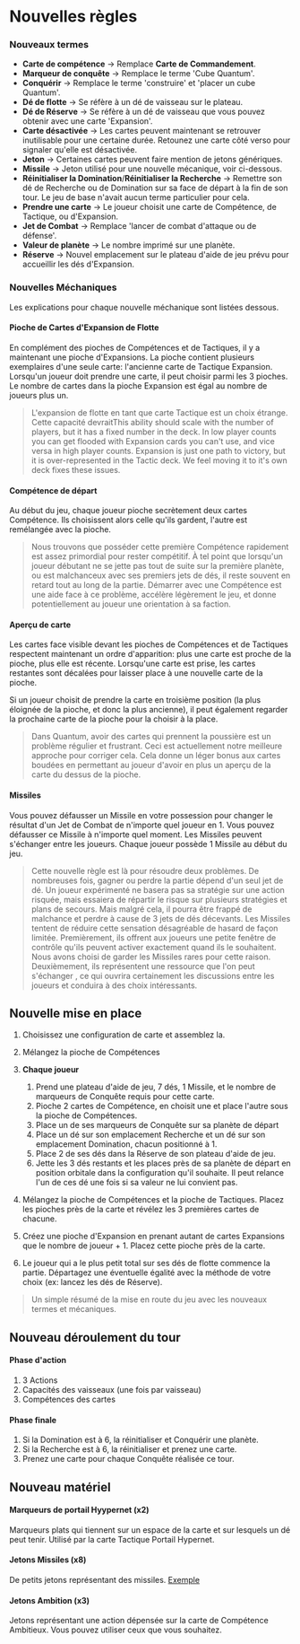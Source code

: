 # Nouvelles règles



### Nouveaux termes

- **Carte de compétence** -> Remplace **Carte de Commandement**.
- **Marqueur de conquête** -> Remplace le terme 'Cube Quantum'.
- **Conquérir** -> Remplace le terme 'construire' et 'placer un cube Quantum'.
- **Dé de flotte** -> Se réfère à un dé de vaisseau sur le plateau.
- **Dé de Réserve** -> Se réfère à un dé de vaisseau que vous pouvez obtenir avec une carte 'Expansion'.
- **Carte désactivée** -> Les cartes peuvent maintenant se retrouver inutilisable pour une certaine durée. Retounez une carte côté verso pour signaler qu'elle est désactivée.
- **Jeton** -> Certaines cartes peuvent faire mention de jetons génériques.
- **Missile** -> Jeton utilisé pour une nouvelle mécanique, voir ci-dessous.
- **Réinitialiser la Domination**/**Réinitialiser la Recherche** -> Remettre son dé de Recherche ou de Domination sur sa face de départ à la fin de son tour. Le jeu de base n'avait aucun terme particulier pour cela.
- **Prendre une carte** -> Le joueur choisit une carte de Compétence, de Tactique, ou d'Expansion.
- **Jet de Combat** -> Remplace 'lancer de combat d'attaque ou de défense'.
- **Valeur de planète** -> Le nombre imprimé sur une planète.
- **Réserve** -> Nouvel emplacement sur le plateau d'aide de jeu prévu pour accueillir les dés d'Expansion.


### Nouvelles Méchaniques
Les explications pour chaque nouvelle méchanique sont listées dessous.


#### Pioche de Cartes d'Expansion de Flotte
En complément des pioches de Compétences et de Tactiques, il y a maintenant une pioche d'Expansions. La pioche contient plusieurs exemplaires d'une seule carte: l'ancienne carte de Tactique Expansion. Lorsqu'un joueur doit prendre une carte, il peut choisir parmi les 3 pioches. Le nombre de cartes dans la pioche Expansion est égal au nombre de joueurs plus un.

> L'expansion de flotte en tant que carte Tactique est un choix étrange. Cette capacité devraitThis ability should scale with the number of players, but it has a fixed number in the deck. In low player counts you can get flooded with Expansion cards you can't use, and vice versa in high player counts. Expansion is just one path to victory, but it is over-represented in the Tactic deck. We feel moving it to it's own deck fixes these issues.


#### Compétence de départ
Au début du jeu, chaque joueur pioche secrètement deux cartes Compétence. Ils choisissent alors celle qu'ils gardent, l'autre est remélangée avec la pioche.

> Nous trouvons que posséder cette première Compétence rapidement est assez primordial pour rester compétitif. À tel point que lorsqu'un joueur débutant ne se jette pas tout de suite sur la première planète, ou est malchanceux avec ses premiers jets de dés, il reste souvent en retard tout au long de la partie. Démarrer avec une Compétence est une aide face à ce problème, accélère légèrement le jeu, et donne potentiellement au joueur une orientation à sa faction.


#### Aperçu de carte
Les cartes face visible devant les pioches de Compétences et de Tactiques respectent maintenant un ordre d'apparition: plus une carte est proche de la pioche, plus elle est récente. Lorsqu'une carte est prise, les cartes restantes sont décalées pour laisser place à une nouvelle carte de la pioche.

Si un joueur choisit de prendre la carte en troisième position (la plus éloignée de la pioche, et donc la plus ancienne), il peut également regarder la prochaine carte de la pioche pour la choisir à la place.

> Dans Quantum, avoir des cartes qui prennent la poussière est un problème régulier et frustrant. Ceci est actuellement notre meilleure approche pour corriger cela. Cela donne un léger bonus aux cartes boudées en permettant au joueur d'avoir en plus un aperçu de la carte du dessus de la pioche.



#### Missiles

Vous pouvez défausser un Missile en votre possession pour changer le résultat d'un Jet de Combat de n'importe quel joueur en 1. Vous pouvez défausser ce Missile à n'importe quel moment. Les Missiles peuvent s'échanger entre les joueurs. Chaque joueur possède 1 Missile au début du jeu.


> Cette nouvelle règle est là pour résoudre deux problèmes. De nombreuses fois, gagner ou perdre la partie dépend d'un seul jet de dé. Un joueur expérimenté ne basera pas sa stratégie sur une action risquée, mais essaiera de répartir le risque sur plusieurs stratégies et plans de secours. Mais malgré cela, il pourra être frappé de malchance et perdre à cause de 3 jets de dés décevants. Les Missiles tentent de réduire cette sensation désagréable de hasard de façon limitée. Premièrement, ils offrent aux joueurs une petite fenêtre de contrôle qu'ils peuvent activer exactement quand ils le souhaitent. Nous avons choisi de garder les Missiles rares pour cette raison. Deuxièmement, ils représentent une ressource que l'on peut s'échanger , ce qui ouvrira certainement les discussions entre les joueurs et conduira à des choix intéressants.





## Nouvelle mise en place

1. Choisissez une configuration de carte et assemblez la.
1. Mélangez la pioche de Compétences
1. **Chaque joueur**
    1. Prend une plateau d'aide de jeu, 7 dés, 1 Missile, et le nombre de marqueurs de Conquête requis pour cette carte.
    1. Pioche 2 cartes de Compétence, en choisit une et place l'autre sous la pioche de Compétences.
    1. Place un de ses marqueurs de Conquête sur sa planète de départ
    1. Place un dé sur son emplacement Recherche et un dé sur son emplacement Domination, chacun positionné à 1.
    1. Place 2 de ses dés dans la Réserve de son plateau d'aide de jeu.
    1. Jette les 3 dés restants et les places près de sa planète de départ en position orbitale dans la configuration qu'il souhaite. Il peut relance l'un de ces dé une fois si sa valeur ne lui convient pas.

1. Mélangez la pioche de Compétences et la pioche de Tactiques. Placez les pioches près de la carte et révélez les 3 premières cartes de chacune.
1. Créez une pioche d'Expansion en prenant autant de cartes Expansions que le nombre de joueur + 1. Placez cette pioche près de la carte.
1. Le joueur qui a le plus petit total sur ses dés de flotte commence la partie. Départagez une éventuelle égalité avec la méthode de votre choix (ex: lancez les dés de Réserve).


> Un simple résumé de la mise en route du jeu avec les nouveaux termes et mécaniques.







## Nouveau déroulement du tour

#### Phase d'action
1. 3 Actions
1. Capacités des vaisseaux (une fois par vaisseau)
1. Compétences des cartes

#### Phase finale
1. Si la Domination est à 6, la réinitialiser et Conquérir une planète.
1. Si la Recherche est à 6, la réinitialiser et prenez une carte.
1. Prenez une carte pour chaque Conquête réalisée ce tour.






## Nouveau matériel


#### Marqueurs de portail Hyypernet (x2)
Marqueurs plats qui tiennent sur un espace de la carte et sur lesquels un dé peut tenir. Utilisé par la carte Tactique Portail Hypernet.

#### Jetons Missiles (x8)
De petits jetons représentant des missiles. [Exemple](https://www.thegamecrafter.com/publish/product/ArrowChit)

#### Jetons Ambition (x3)
Jetons représentant une action dépensée sur la carte de Compétence Ambitieux. Vous pouvez utiliser ceux que vous souhaitez.